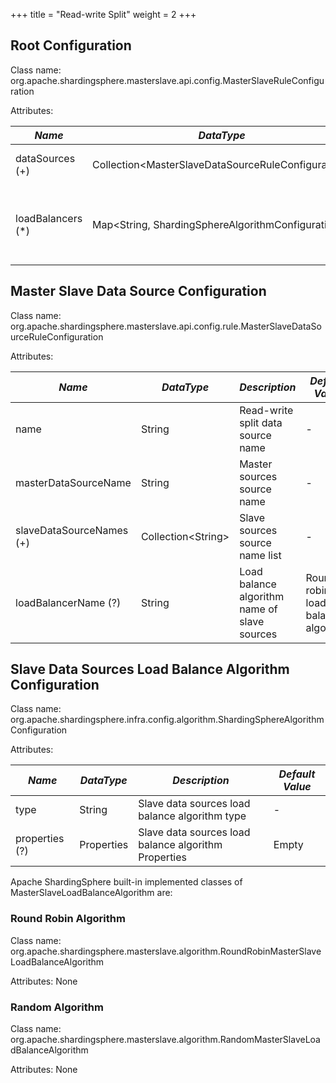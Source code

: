 +++
title = "Read-write Split"
weight = 2
+++

## Root Configuration

Class name: org.apache.shardingsphere.masterslave.api.config.MasterSlaveRuleConfiguration

Attributes:

| *Name*            | *DataType*                                           | *Description*                                                        |
| ----------------- | ---------------------------------------------------- | -------------------------------------------------------------------- |
| dataSources (+)   | Collection\<MasterSlaveDataSourceRuleConfiguration\> | Data sources of master and slaves                                    |
| loadBalancers (*) | Map\<String, ShardingSphereAlgorithmConfiguration\>  | Load balance algorithm name and configurations of slave data sources |

## Master Slave Data Source Configuration

Class name: org.apache.shardingsphere.masterslave.api.config.rule.MasterSlaveDataSourceRuleConfiguration

Attributes:

| *Name*                   | *DataType*           | *Description*                                | *Default Value*                    |
| ------------------------ | -------------------- | -------------------------------------------- | ---------------------------------- |
| name                     | String               | Read-write split data source name            | -                                  |
| masterDataSourceName     | String               | Master sources source name                   | -                                  |
| slaveDataSourceNames (+) | Collection\<String\> | Slave sources source name list               | -                                  |
| loadBalancerName (?)     | String               | Load balance algorithm name of slave sources | Round robin load balance algorithm |

## Slave Data Sources Load Balance Algorithm Configuration

Class name: org.apache.shardingsphere.infra.config.algorithm.ShardingSphereAlgorithmConfiguration

Attributes:

| *Name*         | *DataType* | *Description*                                        | *Default Value* |
| -------------- | ---------- | ---------------------------------------------------- | --------------- |
| type           | String     | Slave data sources load balance algorithm type       | -               |
| properties (?) | Properties | Slave data sources load balance algorithm Properties | Empty           |

Apache ShardingSphere built-in implemented classes of MasterSlaveLoadBalanceAlgorithm are:

### Round Robin Algorithm

Class name: org.apache.shardingsphere.masterslave.algorithm.RoundRobinMasterSlaveLoadBalanceAlgorithm

Attributes: None

### Random Algorithm

Class name: org.apache.shardingsphere.masterslave.algorithm.RandomMasterSlaveLoadBalanceAlgorithm

Attributes: None
